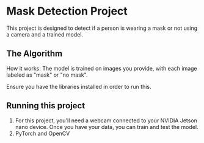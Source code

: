 # Mask Detection Project

This project is designed to detect if a person is wearing a mask or not using a camera and a trained model.

## The Algorithm

How it works: The model is trained on images you provide, with each image labeled as "mask" or "no mask". 

Ensure you have the libraries installed in order to run this. 

## Running this project

1. For this project, you'll need a webcam connected to your NVIDIA Jetson nano device. Once you have your data, you can train and test the model. 
2. PyTorch and OpenCV


